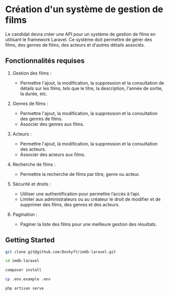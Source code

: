 # Création d'un système de gestion de films

Le candidat devra créer une API pour un système de gestion de films en
utilisant le framework Laravel. Ce système doit permettre de gérer des films, des genres de
films, des acteurs et d'autres détails associés.

## Fonctionnalités requises

1. Gestion des films :
   - Permettre l'ajout, la modification, la suppression et la consultation de détails sur les films, tels que le titre, 
   la description, l'année de sortie, la durée, etc.

2. Genres de films :
   - Permettre l'ajout, la modification, la suppression et la consultation des genres de films.
   - Associer des genres aux films.
3. Acteurs :
   - Permettre l'ajout, la modification, la suppression et la consultation des acteurs.
   - Associer des acteurs aux films.
4. Recherche de films :
   - Permettre la recherche de films par titre, genre ou acteur.
5. Sécurité et droits :
   - Utiliser une authentification pour permettre l’accès à l’api.
   - Limiter aux administrateurs ou au créateur le droit de modifier et de supprimer des films, des genres et des acteurs.
6. Pagination :
   - Paginer la liste des films pour une meilleure gestion des résultats.

## Getting Started

```bash
git clone git@github.com:Doskyft/imdb-laravel.git
```

```bash
cd imdb-laravel
```

```bash
composer install
```

```bash
cp .env.example .env
```

```bash
php artisan serve
```
